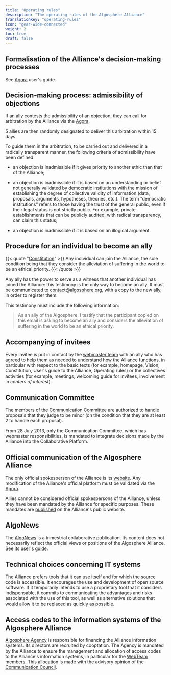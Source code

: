 ```yaml
---
title: "Operating rules"
description: "The operating rules of the Algosphere Alliance"
translationKey: "operating-rules"
icon: "gear-wide-connected"
weight: 2
toc: true
draft: false
---
```


## Formalisation of the Alliance's decision-making processes
See [Agora](https://docs.google.com/document/d/17zLxF1WO3YTx4l8Qy2aw2lHm6Dn3q0B2wfofp8EfPqY/edit) user's guide.

## Decision-making process: admissibility of objections
If an ally contests the admissibility of an objection, they can call for arbitration by the Alliance via the [Agora](https://docs.google.com/document/d/17zLxF1WO3YTx4l8Qy2aw2lHm6Dn3q0B2wfofp8EfPqY/edit).

5 allies are then randomly designated to deliver this arbitration within 15 days.

To guide them in the arbitration, to be carried out and delivered in a radically transparent manner, the following criteria of admissibility have been defined:
- an objection is inadmissible if it gives priority to another ethic than that of the Alliance;

- an objection is inadmissible if it is based on an understanding or belief not generally validated by democratic institutions with the mission of establishing the degree of collective validity of information (data, proposals, arguments, hypotheses, theories, etc.). The term “democratic institutions” refers to those having the trust of the general public, even if their legal status is not strictly public. For example, private establishments that can be publicly audited, with radical transparency, can claim this status;

- an objection is inadmissible if it is based on an illogical argument.

## Procedure for an individual to become an ally
{{< quote "[Constitution](/about/governance/constitution)" >}}
Any individual can join the Alliance, the sole condition being that they consider the alleviation of suffering in the world to be an ethical priority.
{{< /quote >}}

Any ally has the power to serve as a witness that another individual has joined the Alliance: this testimony is the only way to become an ally. It must be communicated to <a href="mailto:contact@algosphere.org" class="no-external-icon">contact@algosphere.org</a>, with a copy to the new ally, in order to register them.

This testimony must include the following information:
> As an ally of the Algosphere, I testify that the participant copied on this email is asking to become an ally and considers the alleviation of suffering in the world to be an ethical priority.

## Accompanying of invitees
Every invitee is put in contact by the [webmaster team](https://docs.google.com/document/d/1ga_n1CG-no3lGgMFyzWsvisUcyWrDGXLANBvhcGfrz8/edit) with an ally who has agreed to help them as needed to understand how the Alliance functions, in particular with respect to the basic texts (for example, homepage, Vision, Constitution, User's guide to the Alliance, Operating rules) or the collectives activities (for example, meetings, welcoming guide for invitees, involvement in *centers of interest*).

## Communication Committee
The members of the [Communication Committee](/portal/communication-council/) are authorized to handle proposals that they judge to be minor (on the condition that they are at least 2 to handle each proposal).

From 28 July 2013, only the Communication Committee, which has webmaster responsibilities, is mandated to integrate decisions made by the Alliance into the Collaborative Platform.

## Official communication of the Algosphere Alliance
The only official spokesperson of the Alliance is its [website](https://algosphere.org). Any modification of the Alliance's official platform must be validated via the [Agora](https://docs.google.com/document/d/17zLxF1WO3YTx4l8Qy2aw2lHm6Dn3q0B2wfofp8EfPqY/edit).

Allies cannot be considered official spokespersons of the Alliance, unless they have been mandated by the Alliance for specific purposes. These mandates are [published](/about/governance/mandates) on the Alliance's public website.

## AlgoNews
The [AlgoNews](/resources/algonews) is a trimestrial collaborative publication. Its content does not necessarily reflect the official views or positions of the Algosphere Alliance. See its [user's guide](https://docs.google.com/document/d/1DBa1pEdACvb7VH4y945ULfaAWslGkpCQDZjINOb8l6I/edit?pli=1#bookmark=id.fg1tgdjp8aox).

## Technical choices concerning IT systems
The Alliance prefers tools that it can use itself and for which the source code is accessible. It encourages the use and development of open source software. If it temporarily intends to use a proprietary tool that it considers indispensable, it commits to communicating the advantages and risks associated with the use of this tool, as well as alternative solutions that would allow it to be replaced as quickly as possible.

## Access codes to the information systems of the Algosphere Alliance
[Algosphere Agency](https://docs.google.com/document/d/1A_lrVWRrMHbHKMsZskDUaqgCLs9Gk5AaeT5oWyNNAw4/edit) is responsible for financing the Alliance information systems. Its directors are recruited by cooptation. The Agency is mandated by the Alliance to ensure the management and allocation of access codes to the Alliance's information systems, in particular for the [WebTeam](https://docs.google.com/document/d/1ga_n1CG-no3lGgMFyzWsvisUcyWrDGXLANBvhcGfrz8/edit) members. This allocation is made with the advisory opinion of the [Communication Council](https://docs.google.com/document/d/1Zm-MEz1kDwAdGjfblLv5ARnps3QJ2dlMij_4B-KbH5c/edit).
